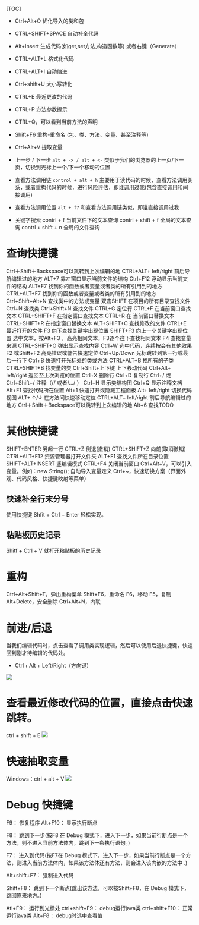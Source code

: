[TOC]

- Ctrl+Alt+O 优化导入的类和包
- CTRL+SHIFT+SPACE 自动补全代码
- Alt+Insert 生成代码(如get,set方法,构造函数等)   或者右键（Generate）
- CTRL+ALT+L  格式化代码
- CTRL+ALT+I  自动缩进
- Ctrl+shift+U 大小写转化
- CTRL+E      最近更改的代码
- CTRL+P   方法参数提示
- CTRL+Q，可以看到当前方法的声明
- Shift+F6  重构-重命名 (包、类、方法、变量、甚至注释等)
- Ctrl+Alt+V 提取变量

- 上一步 / 下一步
`alt + -> / alt + <-`
类似于我们的浏览器的上一页/下一页，切换到光标上一个/下一个移动的位置

- 查看方法调用链
`control + alt + h`
主要用于读代码的时候，查看方法调用关系，或者重构代码的时候，进行风险评估，即谁调用过我(包含直接调用和间接调用)

- 查看方法调用位置
`alt + f7`
和查看方法调用链类似，即谁直接调用过我

- 关键字搜索
contrl + f 当前文件下的文本查询
contrl + shift + f 全局的文本查询
contrl + shift + n 全局的文件查询

# 查询快捷键
Ctrl＋Shift＋Backspace可以跳转到上次编辑的地
CTRL+ALT+ left/right 前后导航编辑过的地方
ALT+7  靠左窗口显示当前文件的结构
Ctrl+F12 浮动显示当前文件的结构
ALT+F7 找到你的函数或者变量或者类的所有引用到的地方
CTRL+ALT+F7  找到你的函数或者变量或者类的所有引用到的地方
Ctrl+Shift+Alt+N 查找类中的方法或变量
双击SHIFT 在项目的所有目录查找文件
Ctrl+N   查找类
Ctrl+Shift+N 查找文件
CTRL+G   定位行
CTRL+F   在当前窗口查找文本
CTRL+SHIFT+F  在指定窗口查找文本
CTRL+R   在 当前窗口替换文本
CTRL+SHIFT+R  在指定窗口替换文本
ALT+SHIFT+C  查找修改的文件
CTRL+E   最近打开的文件
F3   向下查找关键字出现位置
SHIFT+F3  向上一个关键字出现位置
选中文本，按Alt+F3 ，高亮相同文本，F3逐个往下查找相同文本
F4   查找变量来源
CTRL+SHIFT+O  弹出显示查找内容
Ctrl+W 选中代码，连续按会有其他效果
F2 或Shift+F2 高亮错误或警告快速定位
Ctrl+Up/Down 光标跳转到第一行或最后一行下
Ctrl+B 快速打开光标处的类或方法
CTRL+ALT+B  找所有的子类
CTRL+SHIFT+B  找变量的类
Ctrl+Shift+上下键  上下移动代码
Ctrl+Alt+ left/right 返回至上次浏览的位置
Ctrl+X 删除行
Ctrl+D 复制行
Ctrl+/ 或 Ctrl+Shift+/  注释（// 或者/.../ ）
Ctrl+H 显示类结构图
Ctrl+Q 显示注释文档
Alt+F1 查找代码所在位置
Alt+1 快速打开或隐藏工程面板
Alt+ left/right 切换代码视图
ALT+ ↑/↓  在方法间快速移动定位
CTRL+ALT+ left/right 前后导航编辑过的地方
Ctrl＋Shift＋Backspace可以跳转到上次编辑的地
Alt+6    查找TODO

# 其他快捷键
SHIFT+ENTER 另起一行
CTRL+Z   倒退(撤销)
CTRL+SHIFT+Z  向前(取消撤销)
CTRL+ALT+F12  资源管理器打开文件夹
ALT+F1   查找文件所在目录位置
SHIFT+ALT+INSERT 竖编辑模式
CTRL+F4  关闭当前窗口
Ctrl+Alt+V，可以引入变量。例如：new String(); 自动导入变量定义
Ctrl+~，快速切换方案（界面外观、代码风格、快捷键映射等菜单）

## 快速补全行末分号
使用快捷键 Shfit + Ctrl + Enter 轻松实现。

## 粘贴板历史记录
 Shitf + Ctrl + V 就打开粘贴板的历史记录

# 重构
Ctrl+Alt+Shift+T，弹出重构菜单
Shift+F6，重命名
F6，移动
F5，复制
Alt+Delete，安全删除
Ctrl+Alt+N，内联

# 前进/后退
当我们编辑代码时，点击查看了调用类实现逻辑，然后可以使用后退快捷键，快速回到刚才待编辑的代码处。

- Ctrl + Alt + Left/Right（方向键）

![](https://img2020.cnblogs.com/other/1419561/202007/1419561-20200714072035593-1548501813.gif)

# 查看最近修改代码的位置，直接点击快速跳转。
ctrl + shift + E
![](https://img2020.cnblogs.com/other/1419561/202007/1419561-20200714072038615-358356755.gif)

# 快速抽取变量
Windows：ctrl + alt + V
![](https://img2020.cnblogs.com/other/1419561/202007/1419561-20200714072043281-1570387292.gif)





# Debug 快捷键

F9： 恢复程序
Alt+F10： 显示执行断点

F8： 跳到下一步(按F8 在 Debug 模式下，进入下一步，如果当前行断点是一个方法，则不进入当前方法体内，跳到下一条执行语句。)

F7： 进入到代码(按F7在 Debug 模式下，进入下一步，如果当前行断点是一个方法，则进入当前方法体内，如果该方法体还有方法，则会进入该内嵌的方法中 .)

Alt+shift+F7： 强制进入代码

Shift+F8： 跳到下一个断点(跳出该方法，可以按Shift+F8，在 Debug 模式下，跳回原来地方。)

Atl+F9： 运行到光标处
ctrl+shift+F9： debug运行java类
ctrl+shift+F10： 正常运行java类
Alt+F8： debug时选中查看值